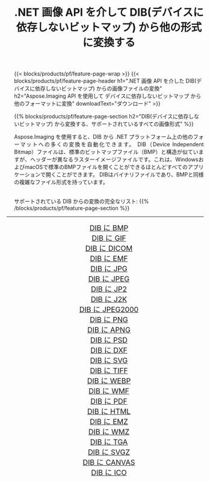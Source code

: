 ﻿---
title: .NET 画像 API を介して DIB(デバイスに依存しないビットマップ) から他の形式に変換する 
weight: 3920
url: /ja/net/conversion/from/dib/ 
lang: ja
langdirlevel: 2
locales: zh-hans,ja,it,ru,de,es,fr,nl,id,lt,pl,pt,vi,tr,ko,zh-hant,ar,hi,th,sv,cs,uk,he
description: Aspose.Imaging を使用すると、DIB(デバイスに依存しないビットマップ) から別のフォーマットに簡単に変換できます
---

{{< blocks/products/pf/feature-page-wrap >}}
{{< blocks/products/pf/feature-page-header h1=".NET 画像 API を介した DIB(デバイスに依存しないビットマップ) からの画像ファイルの変換" h2="Aspose.Imaging API を使用して デバイスに依存しないビットマップ から他のフォーマットに変換" downloadText="ダウンロード" >}}


{{% blocks/products/pf/feature-page-section  h2="DIB(デバイスに依存しないビットマップ) から変換する、サポートされているすべての画像形式" %}}
<p align=justify>Aspose.Imaging を使用すると、DIB から .NET プラットフォーム上の他のフォーマットへの多くの変換を自動化できます。 DIB（Device Independent Bitmap）ファイルは、標準のビットマップファイル（BMP）と構造が似ていますが、ヘッダーが異なるラスターイメージファイルです。これは、WindowsおよびmacOSで標準のBMPファイルを開くことができるほとんどすべてのアプリケーションで開くことができます。 DIBはバイナリファイルであり、BMPと同様の複雑なファイル形式を持っています。</p>
<br/>
サポートされている DIB からの変換の完全なリスト:
{{% /blocks/products/pf/feature-page-section %}}
<div class="container-fluid productfamilypage bg-gray">
    <div class="convertypes bg-gray agp-content section">
        <div class="container">
		<hr style="margin-left:-20px;"/>
		<div class="row other-converters" style="gap: 10px;font-size: 19px;text-align:center;">
		    <div class='col-md-2 other-converter remove-lp remove-rp'><a href="/imaging/ja/net/conversion/dib-to-bmp/" style="padding:15px;">DIB に BMP</a></div><div class='col-md-2 other-converter remove-lp remove-rp'><a href="/imaging/ja/net/conversion/dib-to-gif/" style="padding:15px;">DIB に GIF</a></div><div class='col-md-2 other-converter remove-lp remove-rp'><a href="/imaging/ja/net/conversion/dib-to-dicom/" style="padding:15px;">DIB に DICOM</a></div><div class='col-md-2 other-converter remove-lp remove-rp'><a href="/imaging/ja/net/conversion/dib-to-emf/" style="padding:15px;">DIB に EMF</a></div><div class='col-md-2 other-converter remove-lp remove-rp'><a href="/imaging/ja/net/conversion/dib-to-jpg/" style="padding:15px;">DIB に JPG</a></div><div class='col-md-2 other-converter remove-lp remove-rp'><a href="/imaging/ja/net/conversion/dib-to-jpeg/" style="padding:15px;">DIB に JPEG</a></div><div class='col-md-2 other-converter remove-lp remove-rp'><a href="/imaging/ja/net/conversion/dib-to-jp2/" style="padding:15px;">DIB に JP2</a></div><div class='col-md-2 other-converter remove-lp remove-rp'><a href="/imaging/ja/net/conversion/dib-to-j2k/" style="padding:15px;">DIB に J2K</a></div><div class='col-md-2 other-converter remove-lp remove-rp'><a href="/imaging/ja/net/conversion/dib-to-jpeg2000/" style="padding:15px;">DIB に JPEG2000</a></div><div class='col-md-2 other-converter remove-lp remove-rp'><a href="/imaging/ja/net/conversion/dib-to-png/" style="padding:15px;">DIB に PNG</a></div><div class='col-md-2 other-converter remove-lp remove-rp'><a href="/imaging/ja/net/conversion/dib-to-apng/" style="padding:15px;">DIB に APNG</a></div><div class='col-md-2 other-converter remove-lp remove-rp'><a href="/imaging/ja/net/conversion/dib-to-psd/" style="padding:15px;">DIB に PSD</a></div><div class='col-md-2 other-converter remove-lp remove-rp'><a href="/imaging/ja/net/conversion/dib-to-dxf/" style="padding:15px;">DIB に DXF</a></div><div class='col-md-2 other-converter remove-lp remove-rp'><a href="/imaging/ja/net/conversion/dib-to-svg/" style="padding:15px;">DIB に SVG</a></div><div class='col-md-2 other-converter remove-lp remove-rp'><a href="/imaging/ja/net/conversion/dib-to-tiff/" style="padding:15px;">DIB に TIFF</a></div><div class='col-md-2 other-converter remove-lp remove-rp'><a href="/imaging/ja/net/conversion/dib-to-webp/" style="padding:15px;">DIB に WEBP</a></div><div class='col-md-2 other-converter remove-lp remove-rp'><a href="/imaging/ja/net/conversion/dib-to-wmf/" style="padding:15px;">DIB に WMF</a></div><div class='col-md-2 other-converter remove-lp remove-rp'><a href="/imaging/ja/net/conversion/dib-to-pdf/" style="padding:15px;">DIB に PDF</a></div><div class='col-md-2 other-converter remove-lp remove-rp'><a href="/imaging/ja/net/conversion/dib-to-html/" style="padding:15px;">DIB に HTML</a></div><div class='col-md-2 other-converter remove-lp remove-rp'><a href="/imaging/ja/net/conversion/dib-to-emz/" style="padding:15px;">DIB に EMZ</a></div><div class='col-md-2 other-converter remove-lp remove-rp'><a href="/imaging/ja/net/conversion/dib-to-wmz/" style="padding:15px;">DIB に WMZ</a></div><div class='col-md-2 other-converter remove-lp remove-rp'><a href="/imaging/ja/net/conversion/dib-to-tga/" style="padding:15px;">DIB に TGA</a></div><div class='col-md-2 other-converter remove-lp remove-rp'><a href="/imaging/ja/net/conversion/dib-to-svgz/" style="padding:15px;">DIB に SVGZ</a></div><div class='col-md-2 other-converter remove-lp remove-rp'><a href="/imaging/ja/net/conversion/dib-to-canvas/" style="padding:15px;">DIB に CANVAS</a></div><div class='col-md-2 other-converter remove-lp remove-rp'><a href="/imaging/ja/net/conversion/dib-to-ico/" style="padding:15px;">DIB に ICO</a></div>
                </div>
        </div>
    </div>
</div>
<br/>

